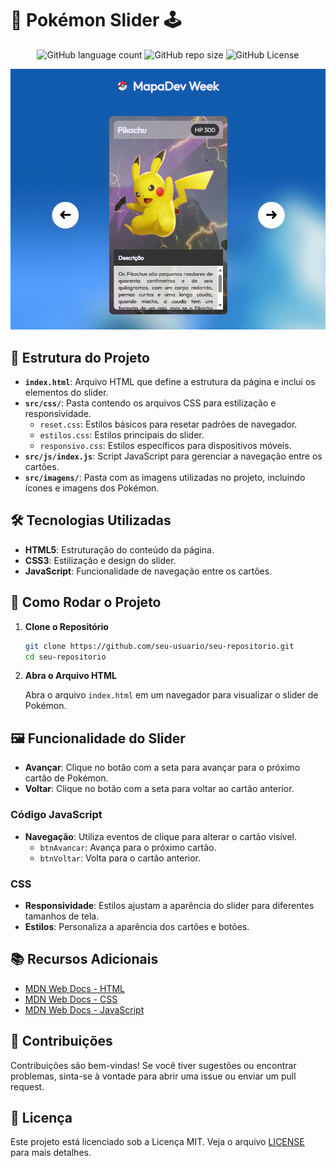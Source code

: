 # 🧩 Pokémon Slider 🕹️

<p align="center">
  <!-- Contador de linguagens do GitHub -->
  <img alt="GitHub language count" src="https://img.shields.io/github/languages/count/devAndreotti/animated-burger?color=FFF&labelColor=a3544e&style=flat-square">
  <!-- Tamanho do repositório no GitHub -->
  <img alt="GitHub repo size" src="https://img.shields.io/github/repo-size/devAndreotti/animated-burger?color=FFF&labelColor=a3544e&style=flat-square">
  <!-- Licença do GitHub -->
  <img alt="GitHub License" src="https://img.shields.io/github/license/devAndreotti/devAndreotti?color=FFF&labelColor=a3544e&style=flat-square">
</p>

<div align="center">
  <img src="./slider.png" alt="Pokemon Banner"/>
</div>

## 📁 Estrutura do Projeto

- **`index.html`**: Arquivo HTML que define a estrutura da página e inclui os elementos do slider.
- **`src/css/`**: Pasta contendo os arquivos CSS para estilização e responsividade.
  - `reset.css`: Estilos básicos para resetar padrões de navegador.
  - `estilos.css`: Estilos principais do slider.
  - `responsivo.css`: Estilos específicos para dispositivos móveis.
- **`src/js/index.js`**: Script JavaScript para gerenciar a navegação entre os cartões.
- **`src/imagens/`**: Pasta com as imagens utilizadas no projeto, incluindo ícones e imagens dos Pokémon.

## 🛠️ Tecnologias Utilizadas

- **HTML5**: Estruturação do conteúdo da página.
- **CSS3**: Estilização e design do slider.
- **JavaScript**: Funcionalidade de navegação entre os cartões.

## 🚀 Como Rodar o Projeto

1. **Clone o Repositório**

   ```bash
   git clone https://github.com/seu-usuario/seu-repositorio.git
   cd seu-repositorio
   ```

2. **Abra o Arquivo HTML**

   Abra o arquivo `index.html` em um navegador para visualizar o slider de Pokémon.

## 🖼️ Funcionalidade do Slider

- **Avançar**: Clique no botão com a seta para avançar para o próximo cartão de Pokémon.
- **Voltar**: Clique no botão com a seta para voltar ao cartão anterior.

### Código JavaScript

- **Navegação**: Utiliza eventos de clique para alterar o cartão visível.
  - `btnAvancar`: Avança para o próximo cartão.
  - `btnVoltar`: Volta para o cartão anterior.

### CSS

- **Responsividade**: Estilos ajustam a aparência do slider para diferentes tamanhos de tela.
- **Estilos**: Personaliza a aparência dos cartões e botões.

## 📚 Recursos Adicionais

- [MDN Web Docs - HTML](https://developer.mozilla.org/en-US/docs/Web/HTML)
- [MDN Web Docs - CSS](https://developer.mozilla.org/en-US/docs/Web/CSS)
- [MDN Web Docs - JavaScript](https://developer.mozilla.org/en-US/docs/Web/JavaScript)

## 📢 Contribuições

Contribuições são bem-vindas! Se você tiver sugestões ou encontrar problemas, sinta-se à vontade para abrir uma issue ou enviar um pull request.

## 📜 Licença

Este projeto está licenciado sob a Licença MIT. Veja o arquivo [LICENSE](LICENSE) para mais detalhes.
